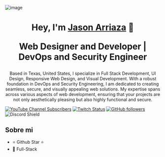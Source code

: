 ![image](https://github.com/Jeet-u/Jeet-u/assets/156883810/515e0215-2367-436d-91cd-998097a0fc5d)

<div align="center">
<h1 align="center">Hey, I'm <a href="#">Jason Arriaza</a> 👋
                            <p>Web Designer and Developer | DevOps and Security Engineer</p>
</h1>
<p>Based in Texas, United States, I specialize in Full Stack Development, UI Design, Responsive Web Design, and Visual Development. With a robust foundation in DevOps and Security Engineering, I am dedicated to creating seamless, secure, and visually appealing web solutions. My expertise spans across various aspects of web development, ensuring that your projects are not only aesthetically pleasing but also highly functional and secure.</p>
</div>




[![YouTube Channel Subscribers](https://img.shields.io/youtube/channel/subscribers/UCIjEgHA1vatSR2K4rfcdNRg?style=social)](https://www.youtube.com/@jeet-u1l)
[![Twitch Status](https://img.shields.io/twitch/status/aristidevs?style=social)](https://www.twitch.tv/Jeet-u)
[![GitHub followers](https://img.shields.io/github/followers/arisguimera?style=social)](https://github.com/Jeet-u)
![Discord Shield](https://discordapp.com/api/guilds/807719549075980308/widget.png?style=shield)

## Sobre mi

- ⭐ Github Star ⭐ 
- 📲 Full-Stack
<br>
<!--
**Jeet-u/Jeet-u** is a ✨ _special_ ✨ repository because its `README.md` (this file) appears on your GitHub profile.

Here are some ideas to get you started:

- 🔭 I’m currently working on ...
- 🌱 I’m currently learning ...
- 👯 I’m looking to collaborate on ...
- 🤔 I’m looking for help with ...
- 💬 Ask me about ...
- 📫 How to reach me: ...
- 😄 Pronouns: ...
- ⚡ Fun fact: ...
-->
